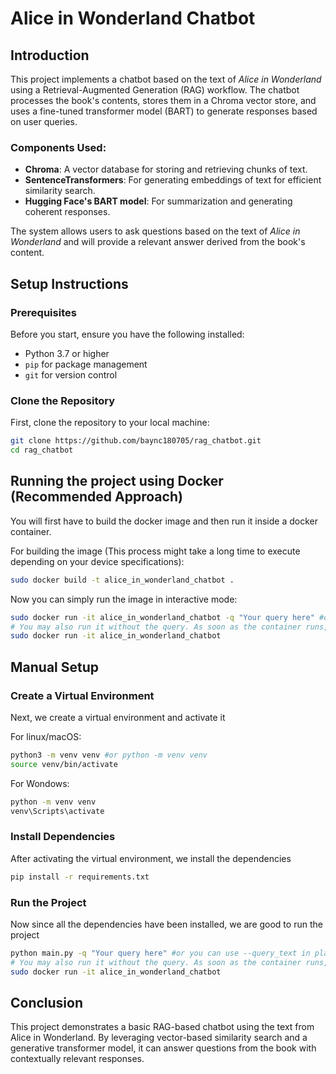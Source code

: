 # Alice in Wonderland Chatbot

## Introduction
This project implements a chatbot based on the text of *Alice in Wonderland* using a Retrieval-Augmented Generation (RAG) workflow. The chatbot processes the book's contents, stores them in a Chroma vector store, and uses a fine-tuned transformer model (BART) to generate responses based on user queries.

### Components Used:
- **Chroma**: A vector database for storing and retrieving chunks of text.
- **SentenceTransformers**: For generating embeddings of text for efficient similarity search.
- **Hugging Face's BART model**: For summarization and generating coherent responses.

The system allows users to ask questions based on the text of *Alice in Wonderland* and will provide a relevant answer derived from the book's content.

## Setup Instructions

### Prerequisites
Before you start, ensure you have the following installed:
- Python 3.7 or higher
- `pip` for package management
- `git` for version control

### Clone the Repository
First, clone the repository to your local machine:

```bash
git clone https://github.com/baync180705/rag_chatbot.git
cd rag_chatbot
```
## Running the project using Docker (Recommended Approach)
You will first have to build the docker image and then run it inside a docker container.

For building the image (This process might take a long time to execute depending on your device specifications):
```bash
sudo docker build -t alice_in_wonderland_chatbot .
```

Now you can simply run the image in interactive mode:
```bash
sudo docker run -it alice_in_wonderland_chatbot -q "Your query here" #or you can use --query_text in place of -q
# You may also run it without the query. As soon as the container runs, you will eventually be prompted to enter it.
sudo docker run -it alice_in_wonderland_chatbot
```

## Manual Setup 

### Create a Virtual Environment
Next, we create a virtual environment and activate it

For linux/macOS:
```bash
python3 -m venv venv #or python -m venv venv
source venv/bin/activate
```

For Wondows:
```bash
python -m venv venv
venv\Scripts\activate
```

### Install Dependencies
After activating the virtual environment, we install the dependencies

```bash
pip install -r requirements.txt
```

### Run the Project
Now since all the dependencies have been installed, we are good to run the project

```bash
python main.py -q "Your query here" #or you can use --query_text in place of -q
# You may also run it without the query. As soon as the container runs, you will eventually be prompted to enter it.
sudo docker run -it alice_in_wonderland_chatbot
```

## Conclusion
This project demonstrates a basic RAG-based chatbot using the text from Alice in Wonderland. By leveraging vector-based similarity search and a generative transformer model, it can answer questions from the book with contextually relevant responses.
